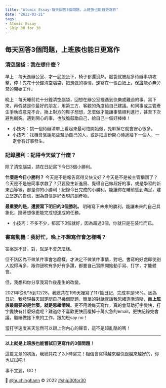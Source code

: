 ```yaml
---
title: "Atomic Essay-每天回答3個問題，上班族也能日更寫作"
date: "2022-03-21"
tags: 
- Atomic Essay
- Ship 30 for 30
---
```


## 每天回答3個問題，上班族也能日更寫作

### 清空腦袋：我在想什麼？

早上：每天進辦公室、才一屁股坐下，椅子都還沒熱，腦袋就被超多待辦事項攻擊，停！先花十分鐘清空腦袋，把想做的事情，速寫在一張白紙上，保證能心無旁騖的開始工作。

晚上：每天睡前花十分鐘清空腦袋，回想在辦公室裡遇到快樂或難過的事。寫下來，再假裝是你最好的朋友，用第三方、客觀的角度給自己建議。和同事或主管產生爭執或意見不合，換上對方的鞋子想想，怎麼做才能讓事情順利進行，甚至下次避免衝突。遇到開心的事，也放膽鼓勵自己，給自己一個好棒棒！

- 小技巧：挑一個待辦清單上看起來最可怕開始做，先幹掉它就會安心很多。
- 小技巧：找機會感謝那些幫助自己的人，或是把這份開心傳遞給下一個人，一定會有好事發生。

### 記錄勝利：記得今天做了什麼？

除了清空腦袋，請在日記寫下今日3個小勝利。

**什麼是今日小勝利？** 今天是不是報告寫得又快又好？今天是不是被主管稱讚了？今天是不是被同事求救了？只要發生新進展、覺得自己做超好的事，或是學習的新東西等等，都是你的小勝利！紀錄今日完成的小勝利，能讓你在睡前感到滿足，建立堅定的自信，因為自信是好表現的副產物。

**最重要的是，還要寫下明日的3個勝利。** 明確寫下未來的勝利，能讓未來的自己具象化，隨著想像更能完成想達成的任務。

- 小技巧：不多不少，都寫下3個就好，因為超過3個，你就只是在裝忙而已。


### 書寫動機：我好忙，晚上不想寫作會怎樣嗎？

答案是不會，對，就是不會怎麼樣。

但不該因為不做某件事會怎麼樣，才決定不做某件事情，對吧。書寫的好處即使別人說得再多，跟你鼓吹有多好有多讚，都要自己實際開始動手寫、打字，才能體會。

但，我想和你分享我寫作後產生的改變。

2021年從6/15到12/28，我總共在199天裡寫了117篇日記，完成率是58%。因為日記，我發現每天固定問自己幾個問題，簡單的對話就讓我思緒逐漸清晰，**而上班族最需要的是什麼，就是思緒清晰**。更不用說每天寫作，真的會幫助打字變快，打字變快有什麼好處呢？難道你不喜歡更快回覆掉十萬火急的email，更快記錄完會議，繼續做接下來的工作，跟加班say no！

當打字速度某天忽然可以跟上你內心的聲音，這不是超亂酷的嗎！

---

**以上就是上班族也能嘗試日更寫作的3個問題！**

這篇文章的初版，我總共花了2小時寫完！相信會寫得越來越快跟越來越好的，你也試試吧！

事不宜遲，GO！

🚢 [@huchinghann](https://www.huchinghann.com/) © 2022 [#ship30for30](https://twitter.com/hashtag/ship30for30)